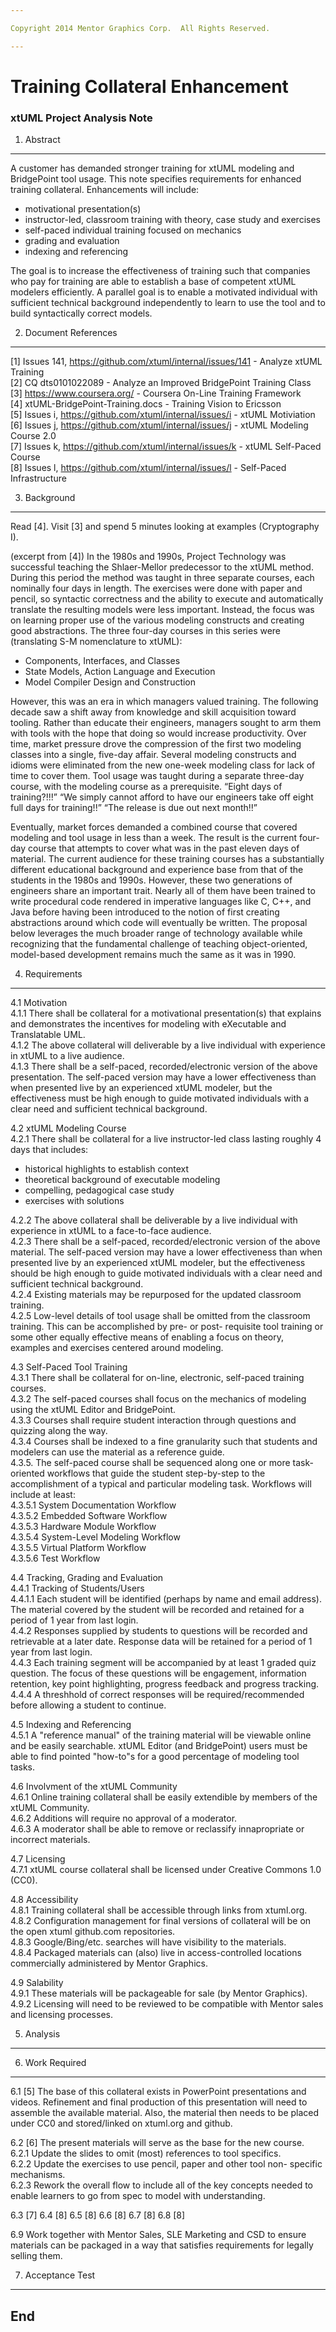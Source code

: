 ```yaml
---

Copyright 2014 Mentor Graphics Corp.  All Rights Reserved.

---
```


# Training Collateral Enhancement
### xtUML Project Analysis Note


1. Abstract
-----------
A customer has demanded stronger training for xtUML modeling and
BridgePoint tool usage.  This note specifies requirements for
enhanced training collateral.  Enhancements will include:
- motivational presentation(s)
- instructor-led, classroom training with theory, case study and exercises
- self-paced individual training focused on mechanics
- grading and evaluation
- indexing and referencing

The goal is to increase the effectiveness of training such that companies
who pay for training are able to establish a base of competent xtUML
modelers efficiently.  A parallel goal is to enable a motivated individual
with sufficient technical background independently to learn to use the tool
and to build syntactically correct models.


2. Document References
----------------------
[1] Issues 141, https://github.com/xtuml/internal/issues/141 - 
    Analyze xtUML Training  
[2] CQ dts0101022089 - Analyze an Improved BridgePoint Training Class  
[3] https://www.coursera.org/ - Coursera On-Line Training Framework  
[4] xtUML-BridgePoint-Training.docs - Training Vision to Ericsson  
[5] Issues i, https://github.com/xtuml/internal/issues/i - xtUML Motiviation  
[6] Issues j, https://github.com/xtuml/internal/issues/j - xtUML Modeling Course 2.0  
[7] Issues k, https://github.com/xtuml/internal/issues/k - xtUML Self-Paced Course  
[8] Issues l, https://github.com/xtuml/internal/issues/l - Self-Paced Infrastructure  

3. Background
-------------
Read [4].  Visit [3] and spend 5 minutes looking at examples (Cryptography I).

(excerpt from [4])
In the 1980s and 1990s, Project Technology was successful teaching the
Shlaer-Mellor predecessor to the xtUML method.  During this period the
method was taught in three separate courses, each nominally four days in
length.  The exercises were done with paper and pencil, so syntactic
correctness and the ability to execute and automatically translate the
resulting models were less important.  Instead, the focus was on
learning proper use of the various modeling constructs and creating
good abstractions.  The three four-day courses in this series were
(translating S-M nomenclature to xtUML):

- Components, Interfaces, and Classes
- State Models, Action Language and Execution
- Model Compiler Design and Construction

However, this was an era in which managers valued training.  The
following decade saw a shift away from knowledge and skill acquisition
toward tooling.  Rather than educate their engineers, managers sought to
arm them with tools with the hope that doing so would increase
productivity.  Over time, market pressure drove the compression of the
first two modeling classes into a single, five-day affair.  Several
modeling constructs and idioms were eliminated from the new one-week
modeling class for lack of time to cover them.  Tool usage was taught
during a separate three-day course, with the modeling course as a
prerequisite.  “Eight days of training?!!!”  “We simply cannot afford to
have our engineers take off eight full days for training!!”  “The
release is due out next month!!”

Eventually, market forces demanded a combined course that covered
modeling and tool usage in less than a week.  The result is the current
four-day course that attempts to cover what was in the past eleven days
of material.  The current audience for these training courses has a
substantially different educational background and experience base from
that of the students in the 1980s and 1990s.  However, these two generations
of engineers share an important trait.  Nearly all of them have been
trained to write procedural code rendered in imperative languages like
C, C++, and Java before having been introduced to the notion of first
creating abstractions around which code will eventually be written.
The proposal below leverages the much broader range of technology
available while recognizing that the fundamental challenge of teaching
object-oriented, model-based development remains much the same as it was
in 1990.


4. Requirements
---------------
4.1 Motivation  
4.1.1 There shall be collateral for a motivational presentation(s) that
explains and demonstrates the incentives for modeling with eXecutable
and Translatable UML.  
4.1.2 The above collateral will deliverable by a live individual with
experience in xtUML to a live audience.  
4.1.3 There shall be a self-paced, recorded/electronic version of the
above presentation.  The self-paced version may have a lower effectiveness
than when presented live by an experienced xtUML modeler, but the
effectiveness must be high enough to guide motivated individuals with
a clear need and sufficient technical background.  

4.2 xtUML Modeling Course  
4.2.1 There shall be collateral for a live instructor-led class lasting
roughly 4 days that includes:
- historical highlights to establish context
- theoretical background of executable modeling
- compelling, pedagogical case study
- exercises with solutions  

4.2.2 The above collateral shall be deliverable by a live individual with
experience in xtUML to a face-to-face audience.  
4.2.3 There shall be a self-paced, recorded/electronic version of the
above material.  The self-paced version may have a lower effectiveness
than when presented live by an experienced xtUML modeler, but the
effectiveness should be high enough to guide motivated individuals with
a clear need and sufficient technical background.  
4.2.4 Existing materials may be repurposed for the updated classroom
training.  
4.2.5 Low-level details of tool usage shall be omitted from the classroom
training.  This can be accomplished by pre- or post- requisite tool
training or some other equally effective means of enabling a focus on
theory, examples and exercises centered around modeling.

4.3 Self-Paced Tool Training  
4.3.1 There shall be collateral for on-line, electronic, self-paced
training courses.  
4.3.2 The self-paced courses shall focus on the mechanics of modeling using
the xtUML Editor and BridgePoint.  
4.3.3 Courses shall require student interaction through questions
and quizzing along the way.  
4.3.4 Courses shall be indexed to a fine granularity such that students
and modelers can use the material as a reference guide.  
4.3.5. The self-paced course shall be sequenced along one or more
task-oriented workflows that guide the student step-by-step to the
accomplishment of a typical and particular modeling task.  Workflows
will include at least:  
4.3.5.1 System Documentation Workflow  
4.3.5.2 Embedded Software Workflow  
4.3.5.3 Hardware Module Workflow  
4.3.5.4 System-Level Modeling Workflow  
4.3.5.5 Virtual Platform Workflow  
4.3.5.6 Test Workflow

4.4 Tracking, Grading and Evaluation  
4.4.1 Tracking of Students/Users  
4.4.1.1 Each student will be identified (perhaps by name and email address).
The material covered by the student will be recorded and retained for a
period of 1 year from last login.  
4.4.2 Responses supplied by students to questions will be recorded and
retrievable at a later date.  Response data will be retained for a period
of 1 year from last login.  
4.4.3 Each training segment will be accompanied by at least 1 graded quiz
question.  The focus of these questions will be engagement, information
retention, key point highlighting, progress feedback and progress tracking.  
4.4.4 A threshhold of correct responses will be required/recommended before
allowing a student to continue.  

4.5 Indexing and Referencing  
4.5.1 A "reference manual" of the training material will be viewable online
and be easily searchable.  xtUML Editor (and BridgePoint) users must be able
to find pointed "how-to"s for a good percentage of modeling tool tasks.

4.6 Involvment of the xtUML Community  
4.6.1 Online training collateral shall be easily extendible by members of
the xtUML Community.  
4.6.2 Additions will require no approval of a moderator.  
4.6.3 A moderator shall be able to remove or reclassify innapropriate or
incorrect materials.

4.7 Licensing  
4.7.1 xtUML course collateral shall be licensed under Creative Commons 1.0 (CC0).

4.8 Accessibility  
4.8.1 Training collateral shall be accessible through links from xtuml.org.  
4.8.2 Configuration management for final versions of collateral will be on
the open xtuml github.com repositories.  
4.8.3 Google/Bing/etc. searches will have visibility to the materials.  
4.8.4 Packaged materials can (also) live in access-controlled locations
commercially administered by Mentor Graphics.  

4.9 Salability  
4.9.1 These materials will be packageable for sale (by Mentor Graphics).  
4.9.2 Licensing will need to be reviewed to be compatible with Mentor
sales and licensing processes.  


5. Analysis
-----------

6. Work Required
----------------
6.1 [5] The base of this collateral exists in PowerPoint presentations and
videos.  Refinement and final production of this presentation will need
to assemble the available material.  Also, the material then needs to
be placed under CC0 and stored/linked on xtuml.org and github.

6.2 [6] The present materials will serve as the base for the new course.  
6.2.1 Update the slides to omit (most) references to tool specifics.  
6.2.2 Update the exercises to use pencil, paper and other tool non-
specific mechanisms.  
6.2.3 Rework the overall flow to include all of the key concepts needed
to enable learners to go from spec to model with understanding.  

6.3 [7]
6.4 [8]
6.5 [8]
6.6 [8]
6.7 [8]
6.8 [8]

6.9 Work together with Mentor Sales, SLE Marketing and CSD to ensure
materials can be packaged in a way that satisfies requirements for
legally selling them.

7. Acceptance Test
------------------

End
---


